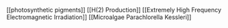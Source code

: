 [[photosynthetic pigments]]
[[H(2) Production]]
[[Extremely High Frequency Electromagnetic Irradiation]]
[[Microalgae Parachlorella Kessleri]]
